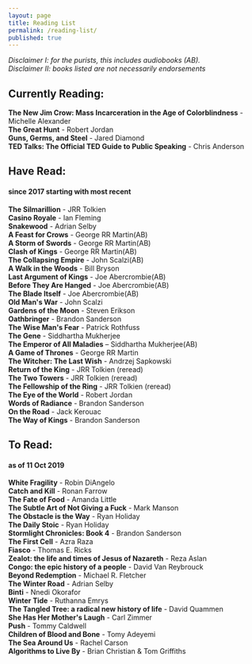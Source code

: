 ```yaml
---
layout: page
title: Reading List
permalink: /reading-list/
published: true
---
```

*Disclaimer I: for the purists, this includes audiobooks (AB).*
<br>
*Disclaimer II: books listed are not necessarily endorsements*
<br>
## Currently Reading:
**The New Jim Crow: Mass Incarceration in the Age of Colorblindness** - Michelle Alexander<br>
**The Great Hunt** - Robert Jordan<br>
**Guns, Germs, and Steel** - Jared Diamond<br>
**TED Talks: The Official TED Guide to Public Speaking** - Chris Anderson<br>

## Have Read:
#### since 2017 starting with most recent
**The Silmarillion** - JRR Tolkien<br>
**Casino Royale** - Ian Fleming<br>
**Snakewood** - Adrian Selby<br>
**A Feast for Crows** - George RR Martin(AB)<br>
**A Storm of Swords** - George RR Martin(AB)<br>
**Clash of Kings** - George RR Martin(AB)<br>
**The Collapsing Empire** - John Scalzi(AB)<br>
**A Walk in the Woods** - Bill Bryson<br>
**Last Argument of Kings** - Joe Abercrombie(AB)<br>
**Before They Are Hanged** - Joe Abercrombie(AB)<br>
**The Blade Itself** - Joe Abercrombie(AB)<br>
**Old Man's War** - John Scalzi<br>
**Gardens of the Moon** - Steven Erikson<br>
**Oathbringer** - Brandon Sanderson<br>
**The Wise Man's Fear** - Patrick Rothfuss<br>
**The Gene** - Siddhartha Mukherjee<br>
**The Emperor of All Maladies** – Siddhartha Mukherjee(AB)<br>
**A Game of Thrones** - George RR Martin<br>
**The Witcher: The Last Wish** - Andrzej Sapkowski<br>
**Return of the King** - JRR Tolkien (reread)<br>
**The Two Towers** - JRR Tolkien (reread)<br>
**The Fellowship of the Ring** - JRR Tolkien (reread)<br>
**The Eye of the World** - Robert Jordan<br>
**Words of Radiance** - Brandon Sanderson<br>
**On the Road** - Jack Kerouac<br>
**The Way of Kings** - Brandon Sanderson<br>
    
## To Read:
#### as of 11 Oct 2019
**White Fragility** - Robin DiAngelo<br>
**Catch and Kill** - Ronan Farrow<br>
**The Fate of Food** - Amanda Little<br>
**The Subtle Art of Not Giving a Fuck** - Mark Manson<br>
**The Obstacle is the Way** - Ryan Holiday<br>
**The Daily Stoic** - Ryan Holiday<br>
**Stormlight Chronicles: Book 4** - Brandon Sanderson<br>
**The First Cell** - Azra Raza<br>
**Fiasco** - Thomas E. Ricks<br>
**Zealot: the life and times of Jesus of Nazareth** - Reza Aslan<br>
**Congo: the epic history of a people** - David Van Reybrouck<br>
**Beyond Redemption** - Michael R. Fletcher<br>
**The Winter Road** - Adrian Selby<br>
**Binti** - Nnedi Okorafor<br>
**Winter Tide** - Ruthanna Emrys<br>
**The Tangled Tree: a radical new history of life** - David Quammen<br>
**She Has Her Mother's Laugh** - Carl Zimmer<br>
**Push** - Tommy Caldwell<br>
**Children of Blood and Bone** - Tomy Adeyemi<br>
**The Sea Around Us** - Rachel Carson<br>
**Algorithms to Live By** - Brian Christian & Tom Griffiths<br>
